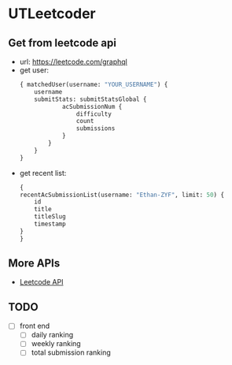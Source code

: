 # UTLeetcoder

## Get from leetcode api
- url: https://leetcode.com/graphql
- get user:
    ```graphql
    { matchedUser(username: "YOUR_USERNAME") {
        username
        submitStats: submitStatsGlobal {
                acSubmissionNum {
                    difficulty
                    count
                    submissions
                }
            }
        }
    }
    ```
- get recent list:
    ```graphql
    {
    recentAcSubmissionList(username: "Ethan-ZYF", limit: 50) {
        id
        title
        titleSlug
        timestamp
    }
    }
    ```
## More APIs
- [Leetcode API](LeetcodeAPI.md)

## TODO
- [ ] front end
    - [ ] daily ranking
    - [ ] weekly ranking
    - [ ] total submission ranking